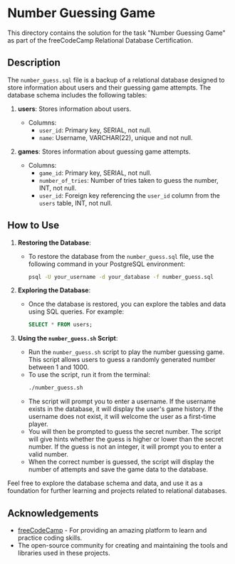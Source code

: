 # Number Guessing Game

This directory contains the solution for the task "Number Guessing Game" as part of the freeCodeCamp Relational Database Certification.

## Description

The `number_guess.sql` file is a backup of a relational database designed to store information about users and their guessing game attempts. The database schema includes the following tables:

1. **users**: Stores information about users.
   - Columns:
     - `user_id`: Primary key, SERIAL, not null.
     - `name`: Username, VARCHAR(22), unique and not null.

2. **games**: Stores information about guessing game attempts.
   - Columns:
     - `game_id`: Primary key, SERIAL, not null.
     - `number_of_tries`: Number of tries taken to guess the number, INT, not null.
     - `user_id`: Foreign key referencing the `user_id` column from the `users` table, INT, not null.

## How to Use

1. **Restoring the Database**:
   - To restore the database from the `number_guess.sql` file, use the following command in your PostgreSQL environment:
     ```sh
     psql -U your_username -d your_database -f number_guess.sql
     ```

2. **Exploring the Database**:
   - Once the database is restored, you can explore the tables and data using SQL queries. For example:
     ```sql
     SELECT * FROM users;
     ```

3. **Using the `number_guess.sh` Script**:
   - Run the `number_guess.sh` script to play the number guessing game. This script allows users to guess a randomly generated number between 1 and 1000.
   - To use the script, run it from the terminal:
     ```sh
     ./number_guess.sh
     ```
   - The script will prompt you to enter a username. If the username exists in the database, it will display the user's game history. If the username does not exist, it will welcome the user as a first-time player.
   - You will then be prompted to guess the secret number. The script will give hints whether the guess is higher or lower than the secret number. If the guess is not an integer, it will prompt you to enter a valid number.
   - When the correct number is guessed, the script will display the number of attempts and save the game data to the database.

Feel free to explore the database schema and data, and use it as a foundation for further learning and projects related to relational databases.

## Acknowledgements

- [freeCodeCamp](https://www.freecodecamp.org/) - For providing an amazing platform to learn and practice coding skills.
- The open-source community for creating and maintaining the tools and libraries used in these projects.
